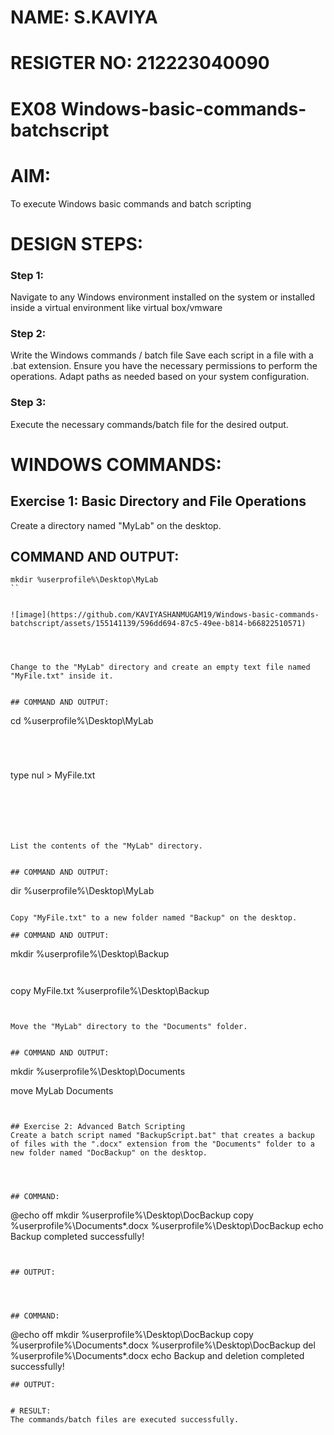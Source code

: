 # NAME: S.KAVIYA
# RESIGTER NO: 212223040090
# EX08 Windows-basic-commands-batchscript

# AIM:
To execute Windows basic commands and batch scripting

# DESIGN STEPS:

### Step 1:

Navigate to any Windows environment installed on the system or installed inside a virtual environment like virtual box/vmware 

### Step 2:

Write the Windows commands / batch file
Save each script in a file with a .bat extension.
Ensure you have the necessary permissions to perform the operations.
Adapt paths as needed based on your system configuration.
### Step 3:

Execute the necessary commands/batch file for the desired output. 




# WINDOWS COMMANDS:
## Exercise 1: Basic Directory and File Operations
Create a directory named "MyLab" on the desktop.


## COMMAND AND OUTPUT:
```
mkdir %userprofile%\Desktop\MyLab
``


![image](https://github.com/KAVIYASHANMUGAM19/Windows-basic-commands-batchscript/assets/155141139/596dd694-87c5-49ee-b814-b66822510571)




Change to the "MyLab" directory and create an empty text file named "MyFile.txt" inside it.


## COMMAND AND OUTPUT:
```
cd %userprofile%\Desktop\MyLab
```




```
type nul > MyFile.txt
```






List the contents of the "MyLab" directory.


## COMMAND AND OUTPUT:
```
dir %userprofile%\Desktop\MyLab
```

Copy "MyFile.txt" to a new folder named "Backup" on the desktop.

## COMMAND AND OUTPUT:
```
mkdir %userprofile%\Desktop\Backup
```


```
copy MyFile.txt %userprofile%\Desktop\Backup
```


Move the "MyLab" directory to the "Documents" folder.


## COMMAND AND OUTPUT:
```
mkdir %userprofile%\Desktop\Documents

move MyLab Documents
```


## Exercise 2: Advanced Batch Scripting
Create a batch script named "BackupScript.bat" that creates a backup of files with the ".docx" extension from the "Documents" folder to a new folder named "DocBackup" on the desktop.




## COMMAND:
```
@echo off
mkdir %userprofile%\Desktop\DocBackup
copy %userprofile%\Documents\*.docx %userprofile%\Desktop\DocBackup
echo Backup completed successfully!
```


## OUTPUT:




## COMMAND:
```
@echo off
mkdir %userprofile%\Desktop\DocBackup
copy %userprofile%\Documents\*.docx %userprofile%\Desktop\DocBackup
del %userprofile%\Documents\*.docx
echo Backup and deletion completed successfully!
```
## OUTPUT:


# RESULT:
The commands/batch files are executed successfully.

